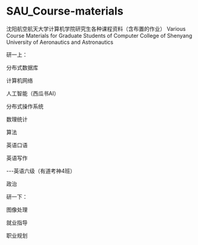 # SAU_Course-materials

沈阳航空航天大学计算机学院研究生各种课程资料（含布置的作业）
Various Course Materials for Graduate Students of Computer College of Shenyang University of Aeronautics and Astronautics

研一上：

  分布式数据库
  
  计算机网络
  
  人工智能（西瓜书AI）
  
  分布式操作系统
  
  数理统计
  
  算法
  
  英语口语
  
  英语写作
  
  ---英语六级（有道考神4班）
  
  政治
  
  
  
  
  
研一下：

  图像处理
  
  就业指导
  
  职业规划
  
